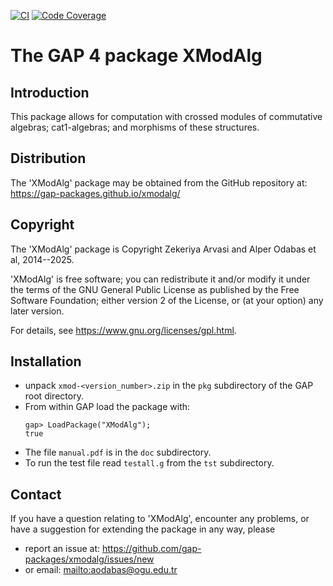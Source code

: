 [![CI](https://github.com/gap-packages/xmodalg/workflows/CI/badge.svg?branch=master)](https://github.com/gap-packages/xmodalg/actions?query=workflow%3ACI+branch%3Amaster)
[![Code Coverage](https://codecov.io/github/gap-packages/xmodalg/coverage.svg?branch=master&token=)](https://codecov.io/gh/gap-packages/xmodalg)

# The GAP 4 package XModAlg  

## Introduction 

This package allows for computation with crossed modules of commutative algebras; cat1-algebras; and morphisms of these structures.

## Distribution

The 'XModAlg' package may be obtained from the GitHub repository at:
     <https://gap-packages.github.io/xmodalg/> 

## Copyright

The 'XModAlg' package is Copyright Zekeriya Arvasi and Alper Odabas et al, 2014--2025. 

'XModAlg' is free software; you can redistribute it and/or modify
it under the terms of the GNU General Public License as published by
the Free Software Foundation; either version 2 of the License, or
(at your option) any later version. 

For details, see <https://www.gnu.org/licenses/gpl.html>.

## Installation

 * unpack `xmod-<version_number>.zip` in the `pkg` subdirectory of the GAP root directory.
 * From within GAP load the package with:
   ```
   gap> LoadPackage("XModAlg");
   true
   ```
 * The file `manual.pdf` is in the `doc` subdirectory.
 * To run the test file read `testall.g` from the `tst` subdirectory. 

## Contact

If you have a question relating to 'XModAlg', encounter any problems, or have a suggestion for extending the package in any way, please 
 * report an issue at: <https://github.com/gap-packages/xmodalg/issues/new>  
 * or email: <mailto:aodabas@ogu.edu.tr>

